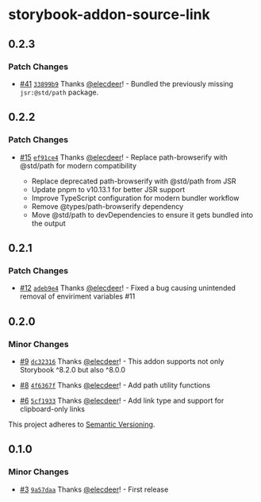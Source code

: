 # storybook-addon-source-link

## 0.2.3

### Patch Changes

- [#41](https://github.com/elecdeer/storybook-addon-source-link/pull/41) [`33899b9`](https://github.com/elecdeer/storybook-addon-source-link/commit/33899b9edb082b0af902f17a6bf294a31b57ef9e) Thanks [@elecdeer](https://github.com/elecdeer)! - Bundled the previously missing `jsr:@std/path` package.

## 0.2.2

### Patch Changes

- [#15](https://github.com/elecdeer/storybook-addon-source-link/pull/15) [`ef91ce4`](https://github.com/elecdeer/storybook-addon-source-link/commit/ef91ce446ed8289fcda9c05032b4703202b7c59f) Thanks [@elecdeer](https://github.com/elecdeer)! - Replace path-browserify with @std/path for modern compatibility

  - Replace deprecated path-browserify with @std/path from JSR
  - Update pnpm to v10.13.1 for better JSR support
  - Improve TypeScript configuration for modern bundler workflow
  - Remove @types/path-browserify dependency
  - Move @std/path to devDependencies to ensure it gets bundled into the output

## 0.2.1

### Patch Changes

- [#12](https://github.com/elecdeer/storybook-addon-source-link/pull/12) [`adeb9e4`](https://github.com/elecdeer/storybook-addon-source-link/commit/adeb9e466ab63b93e5ae780bcfc598a539eeba66) Thanks [@elecdeer](https://github.com/elecdeer)! - Fixed a bug causing unintended removal of enviriment variables #11

## 0.2.0

### Minor Changes

- [#9](https://github.com/elecdeer/storybook-addon-source-link/pull/9) [`dc32316`](https://github.com/elecdeer/storybook-addon-source-link/commit/dc32316ed5291490c08481964230d41e0ef79d48) Thanks [@elecdeer](https://github.com/elecdeer)! - This addon supports not only Storybook ^8.2.0 but also ^8.0.0

- [#8](https://github.com/elecdeer/storybook-addon-source-link/pull/8) [`4f6367f`](https://github.com/elecdeer/storybook-addon-source-link/commit/4f6367f3a8972e466a234abbdcbe1f5553074a46) Thanks [@elecdeer](https://github.com/elecdeer)! - Add path utility functions

- [#6](https://github.com/elecdeer/storybook-addon-source-link/pull/6) [`5cf1933`](https://github.com/elecdeer/storybook-addon-source-link/commit/5cf1933c6dabb00cafca5161315bd871bae2ba5d) Thanks [@elecdeer](https://github.com/elecdeer)! - Add link type and support for clipboard-only links

This project adheres to [Semantic Versioning](https://semver.org/).

## 0.1.0

### Minor Changes

- [#3](https://github.com/elecdeer/storybook-addon-source-link/pull/3) [`9a57daa`](https://github.com/elecdeer/storybook-addon-source-link/commit/9a57daa08d7134308ef3994f9053f8d1045cb2ee) Thanks [@elecdeer](https://github.com/elecdeer)! - First release
